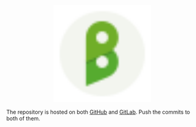 <div  align="center">
  <img width="256px" src="style-guide/new-logo-10-for-README.svg"/>
</div>

The repository is hosted on both [GitHub](https://github.com/mahozad/buyt) and [GitLab](https://gitlab.com/mahozad/buyt). Push the commits to both of them. 
